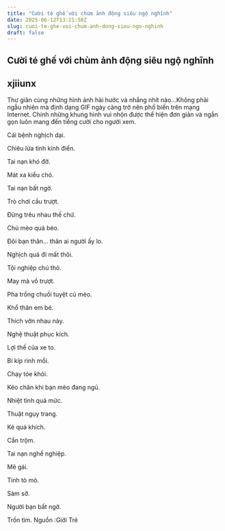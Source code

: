 ```yaml
---
title: "Cười té ghế với chùm ảnh động siêu ngộ nghĩnh"
date: 2025-06-12T13:21:58Z
slug: cuoi-te-ghe-voi-chum-anh-dong-sieu-ngo-nghinh
draft: false
---
```


## Cười té ghế với chùm ảnh động siêu ngộ nghĩnh

## xjiiunx

Thư giãn cùng những hình ảnh hài hước và​ nhắng nhít nào...​​Không phải ngẫu nhiên mà định dạng GIF ngày càng trở nên phổ
biến trên mạng Internet. Chính những khung hình vui nhộn được thể​
 hiện đơn giản và ngắn gọn luôn mang đến tiếng cười cho người​
 xem. ​
 

Cái bệnh nghịch dại.
 

Chiêu lừa tình kinh điển.
 

Tai nạn khó đỡ.
 

Mát xa kiểu chó.
 

Tai nạn bất ngờ.
 

Trò chơi cầu trượt.
 

Đừng trêu nhau thế chứ.
 

Chú mèo quá béo.
 

Đôi bạn thân... thân ai người ấy lo.
 

Nghịch quá đi mất thôi.
 

Tội nghiệp chú thỏ.
 

May mà vồ trượt.
 

Pha trồng chuối tuyệt cú mèo.
 

Khổ thân em bé.
 

Thích vờn nhau này.
 

Nghệ thuật phục kích.
 

Lợi thế của xe to.
 

Bí kíp rình mồi.
 

Chạy tóe khói.
 

Kéo chăn khi bạn mèo đang ngủ.
 

Nhiệt tình quá mức.
 

Thuật ngụy trang.
 

 Kẻ quá khích.
 

Cắn trộm.
 

Tai nạn nghề nghiệp.
 

Mê gái.
 

Tính tò mò.
 

Sàm sỡ.
 

Người bạn bất ngờ.
 

Trốn tìm.
Nguồn :Giới Trẻ​ ​